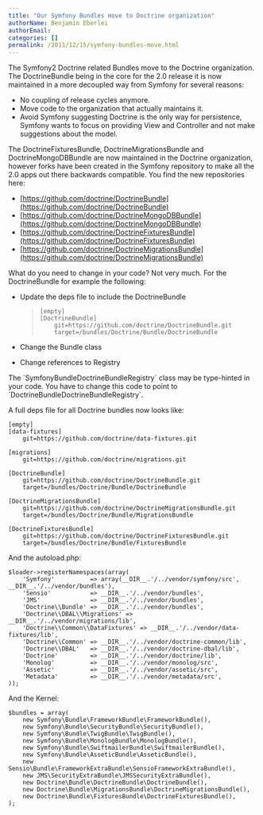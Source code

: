 ```yaml
---
title: "Our Symfony Bundles move to Doctrine organization"
authorName: Benjamin Eberlei
authorEmail:
categories: []
permalink: /2011/12/15/symfony-bundles-move.html
---
```

The Symfony2 Doctrine related Bundles move to the Doctrine organization.
The DoctrineBundle being in the core for the 2.0 release it is now
maintained in a more decoupled way from Symfony for several reasons:

-   No coupling of release cycles anymore.
-   Move code to the organization that actually maintains it.
-   Avoid Symfony suggesting Doctrine is the only way for persistence,
    Symfony wants to focus on providing View and Controller and not make
    suggestions about the model.

The DoctrineFixturesBundle, DoctrineMigrationsBundle and
DoctrineMongoDBBundle are now maintained in the Doctrine organization,
however forks have been created in the Symfony repository to make all
the 2.0 apps out there backwards compatible. You find the new
repositories here:

-   [https://github.com/doctrine/DoctrineBundle](https://github.com/doctrine/DoctrineBundle)
-   [https://github.com/doctrine/DoctrineMongoDBBundle](https://github.com/doctrine/DoctrineMongoDBBundle)
-   [https://github.com/doctrine/DoctrineFixturesBundle](https://github.com/doctrine/DoctrineFixturesBundle)
-   [https://github.com/doctrine/DoctrineMigrationsBundle](https://github.com/doctrine/DoctrineMigrationsBundle)

What do you need to change in your code? Not very much. For the
DoctrineBundle for example the following:

-   Update the deps file to include the DoctrineBundle

    >     [empty]
    >     [DoctrineBundle]
    >         git=https://github.com/doctrine/DoctrineBundle.git
    >         target=/bundles/Doctrine/Bundle/DoctrineBundle

-   Change the Bundle class

-   Change references to Registry

The \`SymfonyBundleDoctrineBundleRegistry\` class may be type-hinted in
your code. You have to change this code to point to
\`DoctrineBundleDoctrineBundleRegistry\`.

A full deps file for all Doctrine bundles now looks like:

    [empty]
    [data-fixtures]
        git=https://github.com/doctrine/data-fixtures.git

    [migrations]
        git=https://github.com/doctrine/migrations.git

    [DoctrineBundle]
        git=https://github.com/doctrine/DoctrineBundle.git
        target=/bundles/Doctrine/Bundle/DoctrineBundle

    [DoctrineMigrationsBundle]
        git=https://github.com/doctrine/DoctrineMigrationsBundle.git
        target=/bundles/Doctrine/Bundle/MigrationsBundle

    [DoctrineFixturesBundle]
        git=https://github.com/doctrine/DoctrineFixturesBundle.git
        target=/bundles/Doctrine/Bundle/FixturesBundle

And the autoload.php:

~~~~ {.sourceCode .php}
$loader->registerNamespaces(array(
    'Symfony'          => array(__DIR__.'/../vendor/symfony/src', __DIR__.'/../vendor/bundles'),
    'Sensio'           => __DIR__.'/../vendor/bundles',
    'JMS'              => __DIR__.'/../vendor/bundles',
    'Doctrine\\Bundle' => __DIR__.'/../vendor/bundles',
    'Doctrine\\DBAL\\Migrations' => __DIR__.'/../vendor/migrations/lib',
    'Doctrine\\Common\\DataFixtures' => __DIR__.'/../vendor/data-fixtures/lib',
    'Doctrine\\Common' => __DIR__.'/../vendor/doctrine-common/lib',
    'Doctrine\\DBAL'   => __DIR__.'/../vendor/doctrine-dbal/lib',
    'Doctrine'         => __DIR__.'/../vendor/doctrine/lib',
    'Monolog'          => __DIR__.'/../vendor/monolog/src',
    'Assetic'          => __DIR__.'/../vendor/assetic/src',
    'Metadata'         => __DIR__.'/../vendor/metadata/src',
));
~~~~

And the Kernel:

~~~~ {.sourceCode .php}
$bundles = array(
    new Symfony\Bundle\FrameworkBundle\FrameworkBundle(),
    new Symfony\Bundle\SecurityBundle\SecurityBundle(),
    new Symfony\Bundle\TwigBundle\TwigBundle(),
    new Symfony\Bundle\MonologBundle\MonologBundle(),
    new Symfony\Bundle\SwiftmailerBundle\SwiftmailerBundle(),
    new Symfony\Bundle\AsseticBundle\AsseticBundle(),
    new Sensio\Bundle\FrameworkExtraBundle\SensioFrameworkExtraBundle(),
    new JMS\SecurityExtraBundle\JMSSecurityExtraBundle(),
    new Doctrine\Bundle\DoctrineBundle\DoctrineBundle(),
    new Doctrine\Bundle\MigrationsBundle\DoctrineMigrationsBundle(),
    new Doctrine\Bundle\FixturesBundle\DoctrineFixturesBundle(),
);
~~~~
